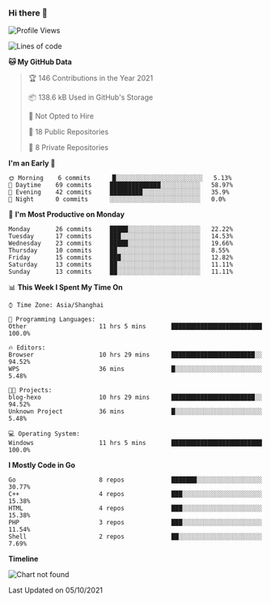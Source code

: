 ### Hi there 👋

<!--
**pinelliar/pinelliar** is a ✨ _special_ ✨ repository because its `README.md` (this file) appears on your GitHub profile.

Here are some ideas to get you started:

- 🔭 I’m currently working on ...
- 🌱 I’m currently learning ...
- 👯 I’m looking to collaborate on ...
- 🤔 I’m looking for help with ...
- 💬 Ask me about ...
- 📫 How to reach me: ...
- 😄 Pronouns: ...
- ⚡ Fun fact: ...
-->

<!--START_SECTION:waka-->
![Profile Views](http://img.shields.io/badge/Profile%20Views-0-blue)

![Lines of code](https://img.shields.io/badge/From%20Hello%20World%20I%27ve%20Written-88005%20lines%20of%20code-blue)

**🐱 My GitHub Data** 

> 🏆 146 Contributions in the Year 2021
 > 
> 📦 138.6 kB Used in GitHub's Storage 
 > 
> 🚫 Not Opted to Hire
 > 
> 📜 18 Public Repositories 
 > 
> 🔑 8 Private Repositories  
 > 
**I'm an Early 🐤** 

```text
🌞 Morning    6 commits      █░░░░░░░░░░░░░░░░░░░░░░░░   5.13% 
🌆 Daytime    69 commits     ██████████████░░░░░░░░░░░   58.97% 
🌃 Evening    42 commits     █████████░░░░░░░░░░░░░░░░   35.9% 
🌙 Night      0 commits      ░░░░░░░░░░░░░░░░░░░░░░░░░   0.0%

```
📅 **I'm Most Productive on Monday** 

```text
Monday       26 commits     █████░░░░░░░░░░░░░░░░░░░░   22.22% 
Tuesday      17 commits     ███░░░░░░░░░░░░░░░░░░░░░░   14.53% 
Wednesday    23 commits     █████░░░░░░░░░░░░░░░░░░░░   19.66% 
Thursday     10 commits     ██░░░░░░░░░░░░░░░░░░░░░░░   8.55% 
Friday       15 commits     ███░░░░░░░░░░░░░░░░░░░░░░   12.82% 
Saturday     13 commits     ██░░░░░░░░░░░░░░░░░░░░░░░   11.11% 
Sunday       13 commits     ██░░░░░░░░░░░░░░░░░░░░░░░   11.11%

```


📊 **This Week I Spent My Time On** 

```text
⌚︎ Time Zone: Asia/Shanghai

💬 Programming Languages: 
Other                    11 hrs 5 mins       █████████████████████████   100.0%

🔥 Editors: 
Browser                  10 hrs 29 mins      ███████████████████████░░   94.52% 
WPS                      36 mins             █░░░░░░░░░░░░░░░░░░░░░░░░   5.48%

🐱‍💻 Projects: 
blog-hexo                10 hrs 29 mins      ███████████████████████░░   94.52% 
Unknown Project          36 mins             █░░░░░░░░░░░░░░░░░░░░░░░░   5.48%

💻 Operating System: 
Windows                  11 hrs 5 mins       █████████████████████████   100.0%

```

**I Mostly Code in Go** 

```text
Go                       8 repos             ███████░░░░░░░░░░░░░░░░░░   30.77% 
C++                      4 repos             ███░░░░░░░░░░░░░░░░░░░░░░   15.38% 
HTML                     4 repos             ███░░░░░░░░░░░░░░░░░░░░░░   15.38% 
PHP                      3 repos             ███░░░░░░░░░░░░░░░░░░░░░░   11.54% 
Shell                    2 repos             ██░░░░░░░░░░░░░░░░░░░░░░░   7.69%

```


**Timeline**

![Chart not found](https://raw.githubusercontent.com/pinelliar/pinelliar/main/charts/bar_graph.png) 


 Last Updated on 05/10/2021
<!--END_SECTION:waka-->
